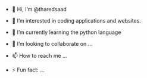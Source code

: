 - 👋 Hi, I’m @tharedsaad
- 👀 I’m interested in coding applications and websites.
  
- 🌱 I’m currently learning the python language
- 💞️ I’m looking to collaborate on ...
- 📫 How to reach me ...
- ⚡ Fun fact: ...

<!---
tharedsaad/tharedsaad is a ✨ special ✨ repository because its `README.md` (this file) appears on your GitHub profile.
You can click the Preview link to take a look at your changes.
--->
